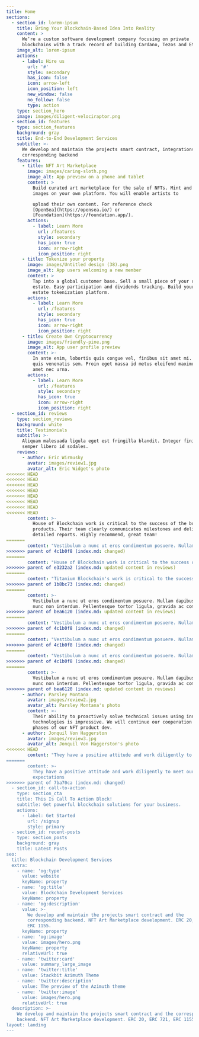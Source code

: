 ```yaml
---
title: Home
sections:
  - section_id: lorem-ipsum
    title: Bring Your Blockchain-Based Idea Into Reality
    content: >
      We’re a custom software development company focusing on private
      blockchains with a track record of building Cardano, Tezos and Ethereum.
    image_alt: lorem-ipsum
    actions:
      - label: Hire us
        url: '#'
        style: secondary
        has_icon: false
        icon: arrow-left
        icon_position: left
        new_window: false
        no_follow: false
        type: action
    type: section_hero
    image: images/diligent-velociraptor.png
  - section_id: features
    type: section_features
    background: gray
    title: End-to-End Development Services
    subtitle: >-
      We develop and maintain the projects smart contract, integrations and the
      corresponding backend
    features:
      - title: NFT Art Marketplace
        image: images/caring-sloth.png
        image_alt: App preview on a phone and tablet
        content: >
          Build curated art marketplace for the sale of NFTs. Mint and post
          images on your own platform. You will enable artists to

          upload their own content. For reference check
          [OpenSea](https://opensea.io/) or
          [Foundation](https://foundation.app/).
        actions:
          - label: Learn More
            url: /features
            style: secondary
            has_icon: true
            icon: arrow-right
            icon_position: right
      - title: Tokenize your property
        image: images/Untitled design (38).png
        image_alt: App users welcoming a new member
        content: >
          Tap into a global customer base. Sell a small piece of your real
          estate. Easy participation and dividends tracking. Build your own real
          estate tokenization platform.
        actions:
          - label: Learn More
            url: /features
            style: secondary
            has_icon: true
            icon: arrow-right
            icon_position: right
      - title: Create Own Cryptocurrency
        image: images/friendly-pine.png
        image_alt: App user profile preview
        content: >-
          In ante enim, lobortis quis congue vel, finibus sit amet mi. Aenean
          quis venenatis sem. Proin eget massa id metus eleifend maximus sit
          amet nec urna.
        actions:
          - label: Learn More
            url: /features
            style: secondary
            has_icon: true
            icon: arrow-right
            icon_position: right
  - section_id: reviews
    type: section_reviews
    background: white
    title: Testimonials
    subtitle: >-
      Aliquam malesuada ligula eget est fringilla blandit. Integer finibus
      semper libero id sodales.
    reviews:
      - author: Eric Wirmusky
        avatar: images/review1.jpg
        avatar_alt: Eric Widget's photo
<<<<<<< HEAD
<<<<<<< HEAD
<<<<<<< HEAD
<<<<<<< HEAD
<<<<<<< HEAD
<<<<<<< HEAD
<<<<<<< HEAD
<<<<<<< HEAD
        content: >-
          House of Blockchain work is critical to the success of the business's
          products. Their team clearly communicates milestones and deliver
          detailed reports. Highly recommend, great team!
=======
        content: "Vestibulum a nunc ut eros condimentum posuere. Nullam dapibus quis nunc non interdum. Pellentesque tortor ligula, gravida ac commodo eu.\_Titanium Blockchain's work is critical to the success of the business's products. Their team clearly communicates milestones and deliver detailed reports. Their ability to proactively solve technical issues using innovative technologies is impressive."
>>>>>>> parent of 4c1b0f8 (index.md: changed)
=======
        content: "House of Blockchain work is critical to the success of the business's products. Their team clearly communicates milestones and deliver detailed reports. Their ability to proactively solve technical issues using innovative technologies is impressive."
>>>>>>> parent of e3232a2 (index.md: updated content in reviews)
=======
        content: "Titanium Blockchain's work is critical to the success of the business's products. Their team clearly communicates milestones and deliver detailed reports. Their ability to proactively solve technical issues using innovative technologies is impressive."
>>>>>>> parent of 1b8bc73 (index.md: changed)
=======
        content: >-
          Vestibulum a nunc ut eros condimentum posuere. Nullam dapibus quis
          nunc non interdum. Pellentesque tortor ligula, gravida ac commodo eu.
>>>>>>> parent of bea6120 (index.md: updated content in reviews)
=======
        content: "Vestibulum a nunc ut eros condimentum posuere. Nullam dapibus quis nunc non interdum. Pellentesque tortor ligula, gravida ac commodo eu.\_Titanium Blockchain's work is critical to the success of the business's products. Their team clearly communicates milestones and deliver detailed reports. Their ability to proactively solve technical issues using innovative technologies is impressive."
>>>>>>> parent of 4c1b0f8 (index.md: changed)
=======
        content: "Vestibulum a nunc ut eros condimentum posuere. Nullam dapibus quis nunc non interdum. Pellentesque tortor ligula, gravida ac commodo eu.\_Titanium Blockchain's work is critical to the success of the business's products. Their team clearly communicates milestones and deliver detailed reports. Their ability to proactively solve technical issues using innovative technologies is impressive."
>>>>>>> parent of 4c1b0f8 (index.md: changed)
=======
        content: "Vestibulum a nunc ut eros condimentum posuere. Nullam dapibus quis nunc non interdum. Pellentesque tortor ligula, gravida ac commodo eu.\_Titanium Blockchain's work is critical to the success of the business's products. Their team clearly communicates milestones and deliver detailed reports. Their ability to proactively solve technical issues using innovative technologies is impressive."
>>>>>>> parent of 4c1b0f8 (index.md: changed)
=======
        content: >-
          Vestibulum a nunc ut eros condimentum posuere. Nullam dapibus quis
          nunc non interdum. Pellentesque tortor ligula, gravida ac commodo eu.
>>>>>>> parent of bea6120 (index.md: updated content in reviews)
      - author: Parsley Montana
        avatar: images/review2.jpg
        avatar_alt: Parsley Montana's photo
        content: >-
          Their ability to proactively solve technical issues using innovative
          technologies is impressive. We will continue our cooperation for next
          phases of our NFT product dev.
      - author: Jonquil Von Haggerston
        avatar: images/review3.jpg
        avatar_alt: Jonquil Von Haggerston's photo
<<<<<<< HEAD
        content: "They have a positive attitude and work diligently to meet our expectations.
=======
        content: >-
          They have a positive attitude and work diligently to meet our
          expectations
>>>>>>> parent of 7ba70ca (index.md: changed)
  - section_id: call-to-action
    type: section_cta
    title: This Is Call To Action Block!
    subtitle: Get powerful blockchain solutions for your business.
    actions:
      - label: Get Started
        url: /signup
        style: primary
  - section_id: recent-posts
    type: section_posts
    background: gray
    title: Latest Posts
seo:
  title: Blockchain Development Services
  extra:
    - name: 'og:type'
      value: website
      keyName: property
    - name: 'og:title'
      value: Blockchain Development Services
      keyName: property
    - name: 'og:description'
      value: >-
        We develop and maintain the projects smart contract and the
        corresponding backend. NFT Art Marketplace development. ERC 20, ERC 721,
        ERC 1155.
      keyName: property
    - name: 'og:image'
      value: images/hero.png
      keyName: property
      relativeUrl: true
    - name: 'twitter:card'
      value: summary_large_image
    - name: 'twitter:title'
      value: Stackbit Azimuth Theme
    - name: 'twitter:description'
      value: The preview of the Azimuth theme
    - name: 'twitter:image'
      value: images/hero.png
      relativeUrl: true
  description: >-
    We develop and maintain the projects smart contract and the corresponding
    backend. NFT Art Marketplace development. ERC 20, ERC 721, ERC 1155.
layout: landing
---
```

